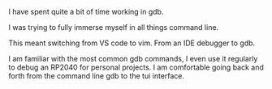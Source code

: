 I have spent quite a bit of time working in gdb.

I was trying to fully immerse myself in all things command line.

This meant switching from VS code to vim.
From an IDE debugger to gdb.

I am familiar with the most common gdb commands, I even use it regularly to debug
an RP2040 for personal projects.
I am comfortable going back and forth from the command line gdb to the tui
interface. 
